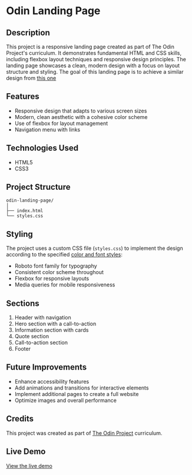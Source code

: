 # Odin Landing Page

## Description
This project is a responsive landing page created as part of The Odin Project's curriculum. It demonstrates fundamental HTML and CSS skills, including flexbox layout techniques and responsive design principles. The landing page showcases a clean, modern design with a focus on layout structure and styling. The goal of this landing page is to achieve a similar design from [this one](https://cdn.statically.io/gh/TheOdinProject/curriculum/81a5d553f4073e593d23a6ab00d50eef8620796d/foundations/html_css/project/imgs/01.png) 

## Features
- Responsive design that adapts to various screen sizes
- Modern, clean aesthetic with a cohesive color scheme
- Use of flexbox for layout management
- Navigation menu with links

## Technologies Used
- HTML5
- CSS3

## Project Structure
```
odin-landing-page/
│
├── index.html
└── styles.css
```
## Styling 
The project uses a custom CSS file (`styles.css`) to implement the design according to the specified [color and font styles](https://cdn.statically.io/gh/TheOdinProject/curriculum/81a5d553f4073e593d23a6ab00d50eef8620796d/foundations/html_css/project/imgs/02.png):
- Roboto font family for typography
- Consistent color scheme throughout
- Flexbox for responsive layouts
- Media queries for mobile responsiveness

## Sections
1. Header with navigation
2. Hero section with a call-to-action
3. Information section with cards
4. Quote section
5. Call-to-action section
6. Footer

## Future Improvements
- Enhance accessibility features
- Add animations and transitions for interactive elements
- Implement additional pages to create a full website
- Optimize images and overall performance

## Credits
This project was created as part of [The Odin Project](https://www.theodinproject.com/) curriculum.

## Live Demo
[View the live demo](https://hiralinda.github.io/odin-landing-page/)

